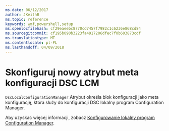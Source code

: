 ```yaml
---
ms.date: 06/12/2017
author: JKeithB
ms.topic: reference
keywords: wmf,powershell,setup
ms.openlocfilehash: cf29eaeebc8770cd7457f7982c1c6236e868cd84
ms.sourcegitcommit: cf195b090b3223fa4917206dfec7f0b603873cdf
ms.translationtype: MT
ms.contentlocale: pl-PL
ms.lasthandoff: 04/09/2018
---
```

# <a name="configure-dsc-lcm-with-new-meta-configuration-attribute"></a>Skonfiguruj nowy atrybut meta konfiguracji DSC LCM

`DscLocalConfigurationManager` Atrybut określa blok konfiguracji jako meta konfigurację, która służy do konfiguracji DSC lokalny program Configuration Manager.

Aby uzyskać więcej informacji, zobacz [Konfigurowanie lokalny program Configuration Manager](https://msdn.microsoft.com/powershell/dsc/metaconfig).